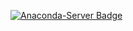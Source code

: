 [![Anaconda-Server Badge](https://anaconda.org/data_wizard/formula_1_data_analysis/badges/latest_release_date.svg)](https://anaconda.org/data_wizard/formula_1_data_analysis)
